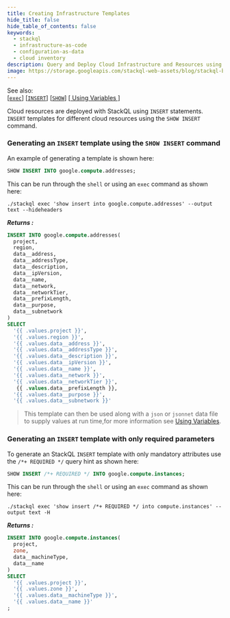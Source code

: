 ```yaml
---
title: Creating Infrastructure Templates
hide_title: false
hide_table_of_contents: false
keywords:
  - stackql
  - infrastructure-as-code
  - configuration-as-data
  - cloud inventory
description: Query and Deploy Cloud Infrastructure and Resources using SQL
image: https://storage.googleapis.com/stackql-web-assets/blog/stackql-blog-post-featured-image.png
---
```

See also:  
[[` exec `]](/docs/command-line-usage/exec) [[` INSERT `]](/docs/language-spec/insert) [[` SHOW `]](/docs/language-spec/show) [[ Using Variables ]](/docs/getting-started/variables)

Cloud resources are deployed with StackQL using `INSERT` statements.  `INSERT` templates for different cloud resources using the `SHOW INSERT` command.

### Generating an `INSERT` template using the `SHOW INSERT` command

An example of generating a template is shown here:

```sql
SHOW INSERT INTO google.compute.addresses;
```
This can be run through the `shell` or using an `exec` command as shown here:

```shell
./stackql exec 'show insert into google.compute.addresses' --output text --hideheaders
```

*__Returns :__*  

```sql
INSERT INTO google.compute.addresses(
  project,
  region,
  data__address,
  data__addressType,
  data__description,
  data__ipVersion,
  data__name,
  data__network,
  data__networkTier,
  data__prefixLength,
  data__purpose,
  data__subnetwork
)
SELECT
  '{{ .values.project }}',
  '{{ .values.region }}',
  '{{ .values.data__address }}',
  '{{ .values.data__addressType }}',
  '{{ .values.data__description }}',
  '{{ .values.data__ipVersion }}',
  '{{ .values.data__name }}',
  '{{ .values.data__network }}',
  '{{ .values.data__networkTier }}',
   {{ .values.data__prefixLength }},
  '{{ .values.data__purpose }}',
  '{{ .values.data__subnetwork }}'
```

> This template can then be used along with a `json` or `jsonnet` data file to supply values at run time,for more information see [Using Variables](/docs/getting-started/variables).

### Generating an `INSERT` template with only required parameters

To generate an StackQL `INSERT` template with only mandatory attributes use the `/*+ REQUIRED */` query hint as shown here:

```sql
SHOW INSERT /*+ REQUIRED */ INTO google.compute.instances;
```
This can be run through the `shell` or using an `exec` command as shown here:

```shell
./stackql exec 'show insert /*+ REQUIRED */ into compute.instances' --output text -H
```

*__Returns :__*  

```sql
INSERT INTO google.compute.instances(
  project,
  zone,
  data__machineType,
  data__name
)
SELECT
  '{{ .values.project }}',
  '{{ .values.zone }}',
  '{{ .values.data__machineType }}',
  '{{ .values.data__name }}'
;
```